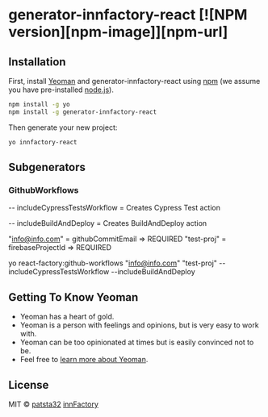 # generator-innfactory-react [![NPM version][npm-image]][npm-url]

## Installation

First, install [Yeoman](http://yeoman.io) and generator-innfactory-react using [npm](https://www.npmjs.com/) (we assume you have pre-installed [node.js](https://nodejs.org/)).

```bash
npm install -g yo
npm install -g generator-innfactory-react
```

Then generate your new project:

```bash
yo innfactory-react
```

## Subgenerators

### GithubWorkflows

-- includeCypressTestsWorkflow = Creates Cypress Test action

-- includeBuildAndDeploy = Creates BuildAndDeploy action

"info@info.com" = githubCommitEmail => REQUIRED
"test-proj" = firebaseProjectId => REQUIRED

yo react-factory:github-workflows "info@info.com" "test-proj" --includeCypressTestsWorkflow --includeBuildAndDeploy

## Getting To Know Yeoman

- Yeoman has a heart of gold.
- Yeoman is a person with feelings and opinions, but is very easy to work with.
- Yeoman can be too opinionated at times but is easily convinced not to be.
- Feel free to [learn more about Yeoman](http://yeoman.io/).

## License

MIT © [patsta32](https://github.com/patsta32) [innFactory](https://github.com/innFactory)
